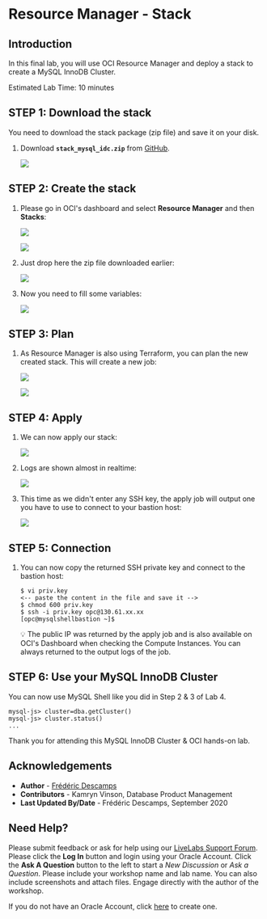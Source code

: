 # Resource Manager - Stack

## Introduction

In this final lab, you will use OCI Resource Manager and deploy a stack to create a MySQL InnoDB Cluster.

Estimated Lab Time: 10 minutes

## **STEP 1**: Download the stack

You need to download the stack package (zip file) and save it on your disk.

1. Download **`stack_mysql_idc.zip`** from [GitHub](https://github.com/lefred/oci-mysql-idc/releases/tag/1.1.0).

    ![](.././images/stack/03.png)

## **STEP 2**: Create the stack

1. Please go in OCI's dashboard and select **Resource Manager** and then **Stacks**:

    ![](.././images/stack/01.png)

    ![](.././images/stack/02.png)

2. Just drop here the zip file downloaded earlier:

    ![](.././images/stack/04.png)

3. Now you need to fill some variables:

    ![](.././images/stack/05.png)


## **STEP 3**: Plan

1. As Resource Manager is also using Terraform, you can plan the new created stack. This will create a new job:

    ![](.././images/stack/06.png)

    ![](.././images/stack/07.png)

## **STEP 4**: Apply

1. We can now apply our stack:

    ![](.././images/stack/08.png)

2. Logs are shown almost in realtime:

    ![](.././images/stack/09.png)

3. This time as we didn't enter any SSH key, the apply job will output one you have to use to connect to your bastion host:

    ![](.././images/stack/10.png)

## **STEP 5**: Connection

1. You can now copy the returned SSH private key and connect to the bastion host:

    ```
    $ vi priv.key
    <-- paste the content in the file and save it -->
    $ chmod 600 priv.key
    $ ssh -i priv.key opc@130.61.xx.xx
    [opc@mysqlshellbastion ~]$
    ```

    💡 The public IP was returned by the apply job and is also available on OCI's Dashboard when checking the Compute Instances. You can always returned to the output logs of the job.

## **STEP 6**: Use your MySQL InnoDB Cluster

You can now use MySQL Shell like you did in Step 2 & 3 of Lab 4.

   ```
   mysql-js> cluster=dba.getCluster()
   mysql-js> cluster.status()
   ...
   ```

Thank you for attending this MySQL InnoDB Cluster & OCI hands-on lab.


## Acknowledgements

- **Author** - [Frédéric Descamps](https://lefred.be)
- **Contributors** - Kamryn Vinson, Database Product Management
- **Last Updated By/Date** - Frédéric Descamps, September 2020

## Need Help?
Please submit feedback or ask for help using our [LiveLabs Support Forum](https://community.oracle.com/tech/developers/categories/livelabsdiscussions). Please click the **Log In** button and login using your Oracle Account. Click the **Ask A Question** button to the left to start a *New Discussion* or *Ask a Question*.  Please include your workshop name and lab name.  You can also include screenshots and attach files.  Engage directly with the author of the workshop.

If you do not have an Oracle Account, click [here](https://profile.oracle.com/myprofile/account/create-account.jspx) to create one. 
